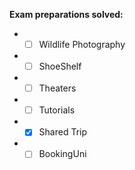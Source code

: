 
**Exam preparations solved:**

* - [ ] Wildlife Photography
* - [ ] ShoeShelf
* - [ ] Theaters
* - [ ] Tutorials
* - [x] Shared Trip
* - [ ] BookingUni